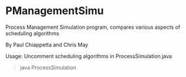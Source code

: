 PManagementSimu
===============
Process Management Simulation program, compares various aspects of scheduling algorithms



By Paul Chiappetta and Chris May

Usage: Uncomment scheduling algorithms in ProcessSimulation.java
> java ProcessSimulation